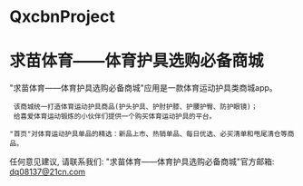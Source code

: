 # QxcbnProject
# 求苗体育——体育护具选购必备商城

  "求苗体育——体育护具选购必备商城"应用是一款体育运动护具类商城app。
     
     该商城统一打造体育运动护具商品(护头护具、护肘护膝、护腰护臀、防护眼镜)；
     给喜爱体育运动锻炼的小伙伴们提供一个购买体育运动护具的平台。
 
    "首页"对体育运动护具单品的精选：新品上市、热销单品、每日优选、必买清单和甩尾清仓等商品。

  任何意见建议, 请联系我们:
  "求苗体育——体育护具选购必备商城"官方邮箱: dq08137@21cn.com
